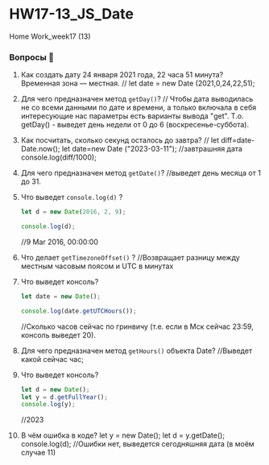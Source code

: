 # HW17-13_JS_Date

Home Work_week17 (13)

### Вопросы 💎

1. Как создать дату 24 января 2021 года, 22 часа 51 минута? Временная зона — местная.
   // let date = new Date (2021,0,24,22,51);
2. Для чего предназначен метод `getDay()`?
   // Чтобы дата выводилась не со всеми данными по дате и времени, а только включала в себя интересующие нас параметры есть варианты вывода "get". Т.о. getDay() - выведет день недели от 0 до 6 (воскресенье-суббота).
3. Как посчитать, сколько секунд осталось до завтра?
   // let diff=date-Date.now();
   let date=new Date ("2023-03-11"); //завтрашняя дата
   console.log(diff/1000);
4. Для чего предназначен метод `getDate()`?
   //выведет день месяца от 1 до 31.
5. Что выведет `console.log(d)` ?

   ```jsx
   let d = new Date(2016, 2, 9);

   console.log(d);
   ```

   //9 Mar 2016, 00:00:00

6. Что делает `getTimezoneOffset()` ?
   //Возвращает разницу между местным часовым поясом и UTC в минутах
7. Что выведет консоль?

   ```jsx
   let date = new Date();

   console.log(date.getUTCHours());
   ```

   //Сколько часов сейчас по гринвичу (т.е. если в Мск сейчас 23:59, консоль выведет 20).

8. Для чего предназначен метод `getHours()` объекта Date?
   //Выведет какой сейчас час;
9. Что выведет консоль?

   ```jsx
   let d = new Date();
   let y = d.getFullYear();
   console.log(y);
   ```

   //2023

10. В чём ошибка в коде?
    let y = new Date();
    let d = y.getDate();
    console.log(d);
    //Ошибки нет, выведется сегодняшняя дата (в моём случае 11)
